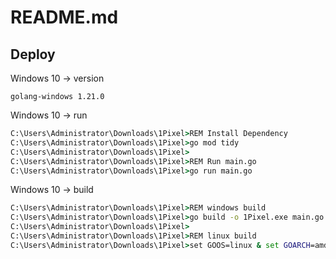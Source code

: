 # README.md

## Deploy

Windows 10 -> version

```plain
golang-windows 1.21.0
```

Windows 10 -> run

```cmd
C:\Users\Administrator\Downloads\1Pixel>REM Install Dependency
C:\Users\Administrator\Downloads\1Pixel>go mod tidy
C:\Users\Administrator\Downloads\1Pixel>
C:\Users\Administrator\Downloads\1Pixel>REM Run main.go
C:\Users\Administrator\Downloads\1Pixel>go run main.go
```

Windows 10 -> build

```cmd
C:\Users\Administrator\Downloads\1Pixel>REM windows build
C:\Users\Administrator\Downloads\1Pixel>go build -o 1Pixel.exe main.go
C:\Users\Administrator\Downloads\1Pixel>
C:\Users\Administrator\Downloads\1Pixel>REM linux build
C:\Users\Administrator\Downloads\1Pixel>set GOOS=linux & set GOARCH=amd64 & go build -o 1Pixel main.go
```